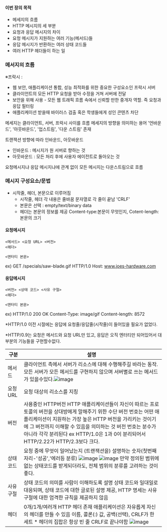 #### 이번 장의 목적

- 메세지의 흐름
- HTTP 메시지의 세 부분
- 요청과 응답 메시지의 차이
- 요청 메시지가 지원하는 여러 기능(메서드)들
- 응답 메시지가 반환하는 여러 상태 코드들
- 여러 HTTP 헤더들이 하는 일

### 메서지의 흐름
※프락시 :

- 웹 보안, 애플리케이션 통합, 성능 최적화를 위한 중요한 구성요소인 프락시 서버
- 클라이언트의 모든 HTTP 요청을 받아 수정을 거쳐 서버에 전달
- 보안을 위해 사용 - 모든 웹 트래픽 흐름 속에서 신뢰할 만한 중개자 역할. 즉 요청과 응답 필터링
- 애플리케이션 받을때 바이러스 검출 혹은 학생들에게 성인 콘텐츠 차단

메세지는 클라이언트, 서버, 프락시 사이를 흐름
메세지의 방향을 의미하는 용어 '언바운드', '아웃바운드', '업스트림', '다운 스트림' 존재

트랜잭션 방향에 따라 인바운드, 아웃바운드
- 인바운드 : 메시지가 원 서버로 향하는 것
- 아웃바운드 : 모든 처리 후에 사용자 에이전트로 돌아오는 것

요청메시지냐 응답 메시지냐에 관계 없이 모든 메시지는 다운스트림으로 흐름


### 메시지 구성요소/문법

- 시작줄, 헤더, 본문으로 이루어짐
  - 시작줄, 헤더 각 내용은 줄바꿈 문자열로 각 줄이 끝남 'CRLF'
  - 본문은 선택 : empty/text/binary data
  - 헤더는 본문의 정보를 제공 Content-type:본문이 무엇인지, Cotent-length: 본문의 크기

#### 요청메시지

```
<메서드> <요청 URL> <버전>
<헤더>

<엔터티 본문>
```
ex)
GET /specials/saw-blade.gif HTTP/1.0
Host: www.joes-hardware.com


#### 응답메시지

```
<버전> <상태 코드> <사유 구절>
<헤더>

<엔터티 본문>
```
ex)
HTTP/1.0 200 OK
Content-Type: image/gif
Content-length: 8572


*HTTP/1.0 이전 시절에는 응답에 요청줄/응답줄(시작줄)이 들어있을 필요가 없었다.

*HTTP/0.9는 요청은 메서드와 요청 URL만 있고, 응답은 오직 엔터티만 되어있어서 대부분의 기능들을 구현할수없다.

|구분|설명|
|---|---|
|메서드|클라이언트 측에서 서버가 리소스에 대해 수행해주길 바라는 동작. 모든 서버가 모든 메서드를 구현하지 않으며 서버별로 쓰는 메서드가 있을수있다.![image](https://user-images.githubusercontent.com/38098157/187026818-a057979e-7e72-4deb-9f49-937ce6e8e99a.png)|
|요청URL|요청 대상의 리소스를 지칭|
|버전|사용중인 HTTP버전 HTTP 애플리케이션들이 자신이 따르는 프로토콜의 버전을 상대방에게 말해주기 위한 수단 버전 번호는 어떤 애플리케이션이 지원하는 가장 높은 HTTP 버전을 가리키는 것이기에 그 버전까지 이해할 수 있음을 의미하는 것 버전 번호는 분수가 아니라 각각 분리된다 ex HTTP/1.0은 1과 0이 분리되어서 HTTP/2.22가 HTTP/2.3보다 크다.|
|상태코드|요청 중에 무엇이 일어났는지 (트랜잭션을) 설명하는 숫자(첫번째자리-'성공','에러등 분류) ![image](https://user-images.githubusercontent.com/38098157/187027009-45400d83-64ab-42d8-b42f-bf7228e05484.png) ![image](https://user-images.githubusercontent.com/38098157/187027013-68ab1491-4b35-4f51-9152-3d8b00176b3a.png) 만약 정의된 범위에 없는 상태코드를 받게되더라도, 전체 범위의 분류를 고려하는 것이 좋다.|
|사유구절|상태 코드의 의미를 사람이 이해하도록 설명 상태 코드와 일대일로 대응되며, 상태 코드에 대한 글로된 설명 제공, HTTP 명세는 사유 구절에 대한 엄격한 규칙을 제공하지 않음|
|헤더|0개/1개/여러개 HTTP 헤더 존재 애플리케이션은 자유롭게 자신의 헤더를 만들 수 있음 이름, 콜론(:) 값, 공백(선택), CRLF가 한 세트 * 헤더의 집합은 항상 빈 줄 CRLF로 끝나야함 ![image](https://user-images.githubusercontent.com/38098157/187027029-bfa75984-f498-4d7f-8498-5b147fa193f8.png)|

